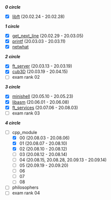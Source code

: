 ***0 circle***
* [x] [libft](https://github.com/moon9ua/42_seoul/tree/master/libft) (20.02.24 - 20.02.28)

***1 circle***
* [x] [get_next_line](https://github.com/moon9ua/42_seoul/tree/master/get_next_line) (20.02.29 - 20.03.05)
* [x] [printf](https://github.com/moon9ua/42_seoul/tree/master/printf) (20.03.03 - 20.03.11)
* [x] [netwhat](https://github.com/moon9ua/42_seoul/tree/master/netwhat)

***2 circle***
* [x] [ft_server](https://github.com/moon9ua/42_seoul/tree/master/ft_server) (20.03.13 - 20.03.19)
* [x] [cub3D](https://github.com/moon9ua/42_seoul/tree/master/cub3d) (20.03.19 - 20.04.15)
* [ ] exam rank 02

***3 circle***
* [x] [minishell](https://github.com/moon9ua/42_seoul/tree/master/minishell) (20.05.10 - 20.05.23)
* [x] [libasm](https://github.com/moon9ua/42_seoul/tree/master/libasm) (20.06.01 - 20.06.08)
* [x] [ft_services](https://github.com/moon9ua/42_seoul/tree/master/ft_services) (20.07.06 - 20.08.03)
* [ ] exam rank 03

***4 circle***
* [ ] cpp_module
    * [x] 00 (20.08.03 - 20.08.06)
    * [x] 01 (20.08.07 - 20.08.10)
    * [x] 02 (20.08.10 - 20.08.12)
    * [ ] 03 (20.08.12 - 20.08.14)
    * [ ] 04 (20.08.15, 20.08.28, 20.09.13 - 20.09.14)
    * [ ] 05 (20.09.19 - 20.09.20)
    * [ ] 06
    * [ ] 07
    * [ ] 08
* [ ] philosophers
* [ ] exam rank 04
